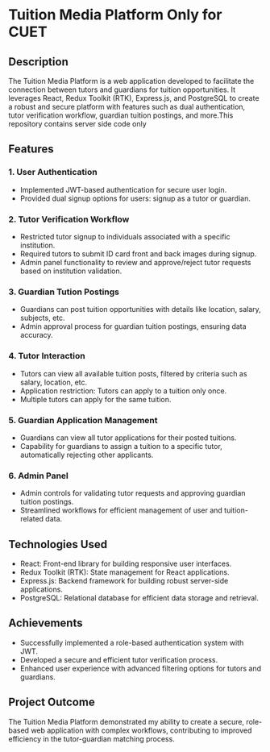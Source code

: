 # Tuition Media Platform Only for CUET

## Description

The Tuition Media Platform is a web application developed to facilitate the connection between tutors and guardians for tuition opportunities. It leverages React, Redux Toolkit (RTK), Express.js, and PostgreSQL to create a robust and secure platform with features such as dual authentication, tutor verification workflow, guardian tuition postings, and more.This repository contains server side code only

## Features

### 1. User Authentication

- Implemented JWT-based authentication for secure user login.
- Provided dual signup options for users: signup as a tutor or guardian.

### 2. Tutor Verification Workflow

- Restricted tutor signup to individuals associated with a specific institution.
- Required tutors to submit ID card front and back images during signup.
- Admin panel functionality to review and approve/reject tutor requests based on institution validation.

### 3. Guardian Tution Postings

- Guardians can post tuition opportunities with details like location, salary, subjects, etc.
- Admin approval process for guardian tuition postings, ensuring data accuracy.

### 4. Tutor Interaction

- Tutors can view all available tuition posts, filtered by criteria such as salary, location, etc.
- Application restriction: Tutors can apply to a tuition only once.
- Multiple tutors can apply for the same tuition.

### 5. Guardian Application Management

- Guardians can view all tutor applications for their posted tuitions.
- Capability for guardians to assign a tuition to a specific tutor, automatically rejecting other applicants.

### 6. Admin Panel

- Admin controls for validating tutor requests and approving guardian tuition postings.
- Streamlined workflows for efficient management of user and tuition-related data.

## Technologies Used

- React: Front-end library for building responsive user interfaces.
- Redux Toolkit (RTK): State management for React applications.
- Express.js: Backend framework for building robust server-side applications.
- PostgreSQL: Relational database for efficient data storage and retrieval.

## Achievements

- Successfully implemented a role-based authentication system with JWT.
- Developed a secure and efficient tutor verification process.
- Enhanced user experience with advanced filtering options for tutors and guardians.

## Project Outcome

The Tuition Media Platform demonstrated my ability to create a secure, role-based web application with complex workflows, contributing to improved efficiency in the tutor-guardian matching process.
